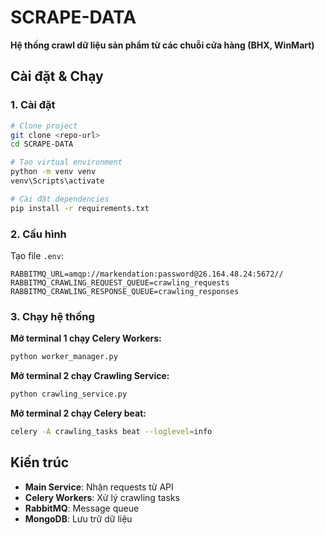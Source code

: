 # SCRAPE-DATA

**Hệ thống crawl dữ liệu sản phẩm từ các chuỗi cửa hàng (BHX, WinMart)**

## Cài đặt & Chạy

### 1. Cài đặt

```bash
# Clone project
git clone <repo-url>
cd SCRAPE-DATA

# Tạo virtual environment
python -m venv venv
venv\Scripts\activate

# Cài đặt dependencies
pip install -r requirements.txt
```

### 2. Cấu hình

Tạo file `.env`:

```
RABBITMQ_URL=amqp://markendation:password@26.164.48.24:5672//
RABBITMQ_CRAWLING_REQUEST_QUEUE=crawling_requests
RABBITMQ_CRAWLING_RESPONSE_QUEUE=crawling_responses
```

### 3. Chạy hệ thống

**Mở terminal 1 chạy Celery Workers:**

```bash
python worker_manager.py
```

**Mở terminal 2 chạy Crawling Service:**

```bash
python crawling_service.py
```

**Mở terminal 2 chạy Celery beat:**

```bash
celery -A crawling_tasks beat --loglevel=info
```

## Kiến trúc

- **Main Service**: Nhận requests từ API
- **Celery Workers**: Xử lý crawling tasks
- **RabbitMQ**: Message queue
- **MongoDB**: Lưu trữ dữ liệu

